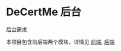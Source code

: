 # DeCertMe 后台

[后台需求](./docs/requirements.md)

本项目包含前后端两个模块，详情见 [前端](./frontend/README.md), [后端](./backend/README.md)
